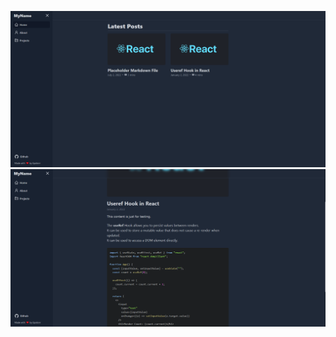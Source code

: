 ![alt text](https://github.com/epsilonr/nextjs-fullstatic-markdown-blog/blob/main/screenshot.png)
![alt text](https://github.com/epsilonr/nextjs-fullstatic-markdown-blog/blob/main/screenshot2.png)

